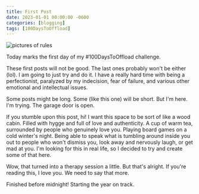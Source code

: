 ```yaml
---
title: First Post
date: 2023-01-01 00:00:00 -0600
categories: [blogging]
tags: [100DaysToOffload]
---
```


<img src="/assets/img/rules_pic.jpg" alt="pictures of rules">

Today marks the first day of my #100DaysToOffload challenge.

These first posts will not be good. The last ones probably won't be either (lol). I am going to just try and do it. I have a really hard time with being a perfectionist, paralyzed by my indecision, fear of failure, and various other emotional and intellectual issues.

Some posts might be long. Some (like this one) will be short. But I'm here. I'm trying. The garage door is open.

If you stumble upon this post, hi! I want this space to be sort of like a wood cabin. Filled with hygge and full of love and authenticity. A cup of warm tea, surrounded by people who genuinely love you. Playing board games on a cold winter's night. Being able to speak what is tumbling around inside you out to people who won't dismiss you, look away and nervously laugh, or get mad at you. I'm looking for this in real life, so I decided to try and create some of that here.

Wow, that turned into a therapy session a little. But that's alright. If you're reading this, I love you. We need to say that more.

Finished before midnight! Starting the year on track.
